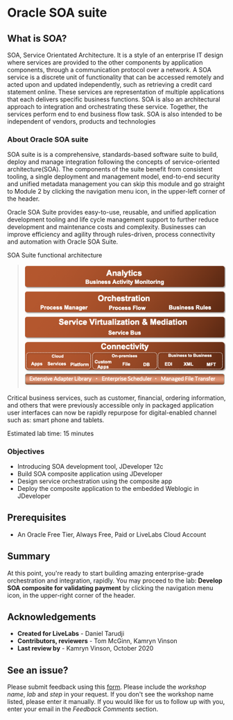 # Oracle SOA suite

## What is SOA?
SOA, Service Orientated Architecture. It is a style of an enterprise IT design where services are provided to the other components by application components, through a communication protocol over a network. A SOA service is a discrete unit of functionality that can be accessed remotely and acted upon and updated independently, such as retrieving a credit card statement online. These services are representation of multiple applications that each delivers specific business functions. SOA is also an architectural approach to integration and orchestrating these service. Together, the services perform end to end business flow task. SOA is also intended to be independent of vendors, products and technologies

### About Oracle SOA suite
SOA suite is is a comprehensive, standards-based software suite to build, deploy and manage integration following the concepts of service-oriented architecture(SOA). The components of the suite benefit from consistent tooling, a single deployment and management model, end-to-end security and unified metadata management you can skip this module and go straight to Module 2 by clicking the navigation menu icon, in the upper-left corner of the header.

Oracle SOA Suite provides easy-to-use, reusable, and unified application development tooling and life cycle management support to further reduce development and maintenance costs and complexity. Businesses can improve efficiency and agility through rules-driven, process connectivity and automation with Oracle SOA Suite.

SOA Suite functional architecture

>  ![](images/1/soa-architecture.png)

Critical business services, such as customer, financial, ordering information, and others that were previously accessible only in packaged application user interfaces can now be rapidly repurpose for digital-enabled channel such as: smart phone and tablets.

Estimated lab time: 15 minutes

### Objectives

- Introducing SOA development tool, JDeveloper 12c
- Build SOA composite application using JDeveloper
- Design service orchestration using the composite app
- Deploy the composite application to the embedded Weblogic in JDeveloper
  
<!-- ## How to Run the Labs
To run this lab as per instruction provided during live session led by an instructor. 

For participating these labs, you've been granted access to a compute resource via an email invitation or an event code. Please check your inbox email to find details regarding access to a compute resource on Oracle Cloud infrastructure (OCI). -->

<!--Below are steps on how to sign-up for either an Oracle cloud service o. The always free Oracle Compute on OCI is ideal for learning about the Oracle Cloud Infrastructure. This service can readily be upgraded to a paid service as necessary. 

Detail can be found on https://docs.cloud.oracle.com/en-us/iaas/Content/FreeTier/resourceref.htm 


## SOA deployment on Cloud or Data Center
### **Option 1**: To deploy SOA on Oracle Cloud - OCI, use SOA on Oracle Marketplace

To gain access to free tier compute resource, follow these steps:
1.  Please [click this link to create your free account](https://myservices.us.oraclecloud.com/mycloud/signup?language=en&sourceType). When you complete the registration process you'll receive an account with a $300 credit and several "forever free" services that will enable you to complete the lab for free. You can then use any remaining credit to continue to explore the Oracle Cloud. The forever free services will continue to work after the trial expires.

2.  Soon after requesting your trial you will receive a  **Get Started Now with Oracle Cloud** email.   
    Make note of your **Username**, **Password**, and **Cloud Account Name**.

    ![](images/1/get-started-email.png)

3. Now that you have a service, you will log into your Oracle Cloud account so that you can start working with various services.        
    From any browser go to https://cloud.oracle.com/en_US/sign-in.

    Enter your **Cloud Account Name** in the input field and click the **Next** button.

    ![](images/1/enter-oracle-cloud-account-name.png)

4. Enter your **Username** and **Password** in the input fields and click **Sign In**.

    ![](images/1/enter-user-name-and-password.png)

5. From within your Oracle Cloud environment, you can create an instance of Oracle SOA suite.

    From the Cloud Dashboard, select the navigation menu icon in the upper left-hand corner and then select **Marketplace -> Applications**.

    ![](images/1/click-marketplace.png)

6. Click **Search for SOA**.

    ![](images/1/choose-soa-cloud-options.png)

7. Select the **appropriate** option, enter **based on license type or subscription** that you may already have
  * SOA suite BYOL
  * SOA suite with B2B EDI platform
  * SOA suite with OCI as consumption

8. After clicking **SOA suite BYOL**, you will be redirected to the SOA Details page for provisioning new instance. 

    Continue when the status changes from:

    ![](images/1/click-soa-byol-compartment.png)

    
### **Option 2** To deploy Oracle SOA on a nominated data center
Here is the link <a href="https://www.oracle.com/cloud/integration/soa-cloud-service/"> SOA Suite</a>

For details about Oracle SOA
   go to <a href="https://www.oracle.com/cloud/integration/soa-cloud-service/pricing.html"> SOA Cloud Values</a>
-->

## Prerequisites

* An Oracle Free Tier, Always Free, Paid or LiveLabs Cloud Account
  
## **Summary**

At this point, you're ready to start building amazing enterprise-grade orchestration and integration, rapidly. You may proceed to the lab: **Develop SOA composite for validating payment** by clicking the navigation menu icon, in the upper-right corner of the header.

## Acknowledgements
* **Created for LiveLabs** - Daniel Tarudji
* **Contributors, reviewers** - Tom McGinn, Kamryn Vinson
* **Last review by** - Kamryn Vinson, October 2020

## See an issue?
Please submit feedback using this [form](https://apexapps.oracle.com/pls/apex/f?p=133:1:::::P1_FEEDBACK:1). Please include the *workshop name*, *lab* and *step* in your request.  If you don't see the workshop name listed, please enter it manually. If you would like for us to follow up with you, enter your email in the *Feedback Comments* section.